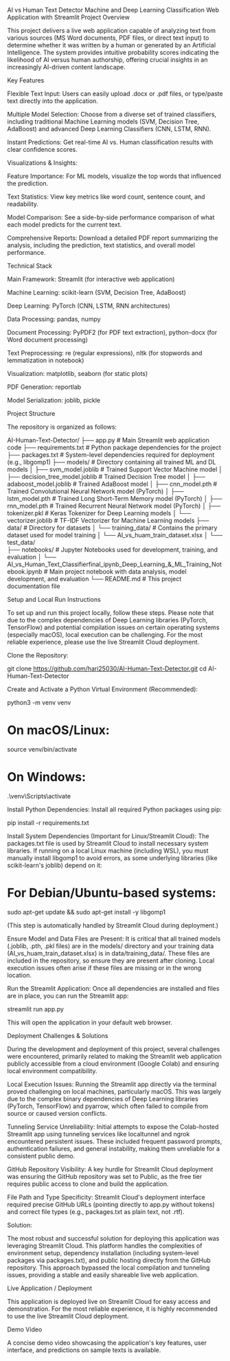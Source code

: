 AI vs Human Text Detector
Machine and Deep Learning Classification Web Application with Streamlit
Project Overview

This project delivers a live web application capable of analyzing text from various sources (MS Word documents, PDF files, or direct text input) to determine whether it was written by a human or generated by an Artificial Intelligence. The system provides intuitive probability scores indicating the likelihood of AI versus human authorship, offering crucial insights in an increasingly AI-driven content landscape.

Key Features

Flexible Text Input: Users can easily upload .docx or .pdf files, or type/paste text directly into the application.

Multiple Model Selection: Choose from a diverse set of trained classifiers, including traditional Machine Learning models (SVM, Decision Tree, AdaBoost) and advanced Deep Learning Classifiers (CNN, LSTM, RNN).

Instant Predictions: Get real-time AI vs. Human classification results with clear confidence scores.

Visualizations & Insights:

Feature Importance: For ML models, visualize the top words that influenced the prediction.

Text Statistics: View key metrics like word count, sentence count, and readability.

Model Comparison: See a side-by-side performance comparison of what each model predicts for the current text.

Comprehensive Reports: Download a detailed PDF report summarizing the analysis, including the prediction, text statistics, and overall model performance.

Technical Stack

Main Framework: Streamlit (for interactive web application)

Machine Learning: scikit-learn (SVM, Decision Tree, AdaBoost)

Deep Learning: PyTorch (CNN, LSTM, RNN architectures)

Data Processing: pandas, numpy

Document Processing: PyPDF2 (for PDF text extraction), python-docx (for Word document processing)

Text Preprocessing: re (regular expressions), nltk (for stopwords and lemmatization in notebook)

Visualization: matplotlib, seaborn (for static plots)

PDF Generation: reportlab

Model Serialization: joblib, pickle

Project Structure

The repository is organized as follows:

AI-Human-Text-Detector/
├── app.py              # Main Streamlit web application code
├── requirements.txt    # Python package dependencies for the project
├── packages.txt        # System-level dependencies required for deployment (e.g., libgomp1)
├── models/             # Directory containing all trained ML and DL models
│   ├── svm_model.joblib        # Trained Support Vector Machine model
│   ├── decision_tree_model.joblib # Trained Decision Tree model
│   ├── adaboost_model.joblib   # Trained AdaBoost model
│   ├── cnn_model.pth           # Trained Convolutional Neural Network model (PyTorch)
│   ├── lstm_model.pth          # Trained Long Short-Term Memory model (PyTorch)
│   ├── rnn_model.pth           # Trained Recurrent Neural Network model (PyTorch)
│   ├── tokenizer.pkl           # Keras Tokenizer for Deep Learning models
│   └── vectorizer.joblib       # TF-IDF Vectorizer for Machine Learning models
├── data/               # Directory for datasets
│   └── training_data/  # Contains the primary dataset used for model training
│       └── AI_vs_huam_train_dataset.xlsx
│   └── test_data/      
├── notebooks/          # Jupyter Notebooks used for development, training, and evaluation
│   └── AI_vs_Human_Text_Classifierfinal_ipynb_Deep_Learning_&_ML_Training_Notebook.ipynb # Main project notebook with data analysis, model development, and evaluation
└── README.md           # This project documentation file


Setup and Local Run Instructions

To set up and run this project locally, follow these steps. Please note that due to the complex dependencies of Deep Learning libraries (PyTorch, TensorFlow) and potential compilation issues on certain operating systems (especially macOS), local execution can be challenging. For the most reliable experience, please use the live Streamlit Cloud deployment.

Clone the Repository:

git clone https://github.com/hari25030/AI-Human-Text-Detector.git
cd AI-Human-Text-Detector


Create and Activate a Python Virtual Environment (Recommended):

python3 -m venv venv
# On macOS/Linux:
source venv/bin/activate
# On Windows:
.\venv\Scripts\activate


Install Python Dependencies:
Install all required Python packages using pip:

pip install -r requirements.txt


Install System Dependencies (Important for Linux/Streamlit Cloud):
The packages.txt file is used by Streamlit Cloud to install necessary system libraries. If running on a local Linux machine (including WSL), you must manually install libgomp1 to avoid errors, as some underlying libraries (like scikit-learn's joblib) depend on it:

# For Debian/Ubuntu-based systems:
sudo apt-get update && sudo apt-get install -y libgomp1


(This step is automatically handled by Streamlit Cloud during deployment.)

Ensure Model and Data Files are Present:
It is critical that all trained models (.joblib, .pth, .pkl files) are in the models/ directory and your training data (AI_vs_huam_train_dataset.xlsx) is in data/training_data/. These files are included in the repository, so ensure they are present after cloning. Local execution issues often arise if these files are missing or in the wrong location.

Run the Streamlit Application:
Once all dependencies are installed and files are in place, you can run the Streamlit app:

streamlit run app.py


This will open the application in your default web browser.

Deployment Challenges & Solutions

During the development and deployment of this project, several challenges were encountered, primarily related to making the Streamlit web application publicly accessible from a cloud environment (Google Colab) and ensuring local environment compatibility.

Local Execution Issues: Running the Streamlit app directly via the terminal proved challenging on local machines, particularly macOS. This was largely due to the complex binary dependencies of Deep Learning libraries (PyTorch, TensorFlow) and pyarrow, which often failed to compile from source or caused version conflicts.

Tunneling Service Unreliability: Initial attempts to expose the Colab-hosted Streamlit app using tunneling services like localtunnel and ngrok encountered persistent issues. These included frequent password prompts, authentication failures, and general instability, making them unreliable for a consistent public demo.

GitHub Repository Visibility: A key hurdle for Streamlit Cloud deployment was ensuring the GitHub repository was set to Public, as the free tier requires public access to clone and build the application.

File Path and Type Specificity: Streamlit Cloud's deployment interface required precise GitHub URLs (pointing directly to app.py without tokens) and correct file types (e.g., packages.txt as plain text, not .rtf).

Solution:

The most robust and successful solution for deploying this application was leveraging Streamlit Cloud. This platform handles the complexities of environment setup, dependency installation (including system-level packages via packages.txt), and public hosting directly from the GitHub repository. This approach bypassed the local compilation and tunneling issues, providing a stable and easily shareable live web application.

Live Application / Deployment

This application is deployed live on Streamlit Cloud for easy access and demonstration. For the most reliable experience, it is highly recommended to use the live Streamlit Cloud deployment.

Demo Video

A concise demo video showcasing the application's key features, user interface, and predictions on sample texts is available.